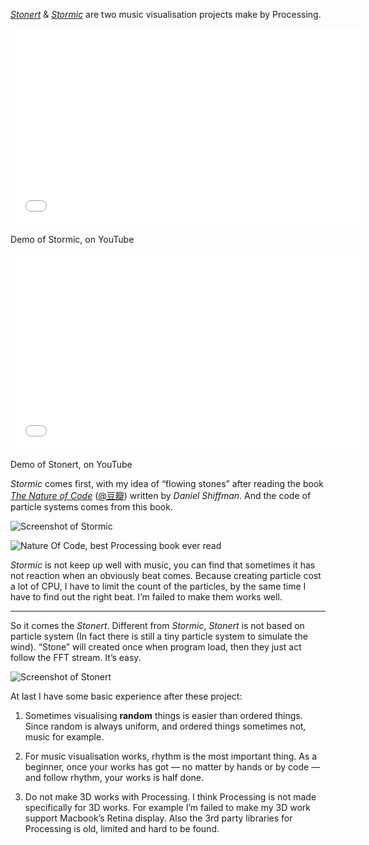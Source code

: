 *[Stonert](https://github.com/houkanshan/stonert)* & *[Stormic](https://github.com/houkanshan/stormic)* are two music visualisation projects make by Processing.

<p>
<iframe width="560" height="315" src="//www.youtube.com/embed/cJ_yJjVNTRI?rel=0" frameborder="0" allowfullscreen alt=""></iframe>
<figcaption>Demo of Stormic, on YouTube</figcaption>
</p>

<p>
<iframe width="560" height="315" src="//www.youtube.com/embed/jUjYWAIbi4M?rel=0" frameborder="0" allowfullscreen alt=""></iframe>
<figcaption>Demo of Stonert, on YouTube</figcaption>
</p>

*Stormic* comes first, with my idea of “flowing stones” after reading the book *[The Nature of Code](http://natureofcode.com/)* ([@豆瓣](http://book.douban.com/subject/20452058/)) written by *Daniel Shiffman*. And the code of particle systems comes from this book. 

![Screenshot of Stormic](https://houkanshan.github.io/stormic/daily/5.1.png)

![Nature Of Code, best Processing book ever read](http://cl.ly/Vxy9/Image%202014-06-07%20at%2010.06.25%20PM.png)

*Stormic* is not keep up well with music, you can find that sometimes it has not reaction when an obviously beat comes. Because creating particle cost a lot of CPU, I have to limit the count of the particles, by the same time I have to find out the right beat. I’m failed to make them works well.

----

So it comes the *Stonert*. Different from *Stormic*, *Stonert* is not based on particle system (In fact there is still a tiny particle system to simulate the wind). “Stone” will created once when program load, then they just act follow the FFT stream. It’s easy.

![Screenshot of Stonert](https://houkanshan.github.io/stonert/daily/7.1.png)

At last I have some basic experience after these project: 

1. Sometimes visualising **random** things is easier than ordered things. Since random is always uniform, and ordered things sometimes not, music for example.

2. For music visualisation works, rhythm is the most important thing. As a beginner, once your works has got — no matter by hands or by code — and follow rhythm, your works is half done.

3. Do not make 3D works with Processing. I think Processing is not made specifically for 3D works. For example I’m failed to make my 3D work support Macbook’s Retina display. Also the 3rd party libraries for Processing is old, limited and hard to be found.